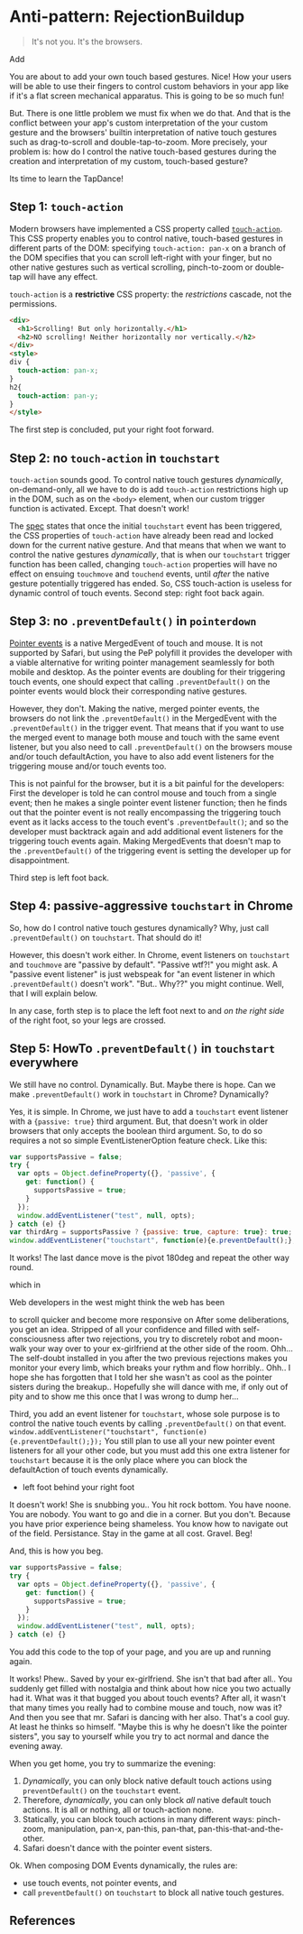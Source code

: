 # Anti-pattern: RejectionBuildup

> It's not you. It's the browsers.

Add

You are about to add your own touch based gestures. Nice! How your users will be able to use their
fingers to control custom behaviors in your app like if it's a flat screen mechanical apparatus. 
This is going to be so much fun!

But. There is one little problem we must fix when we do that. And that is the conflict between
your app's custom interpretation of the your custom gesture and the browsers' builtin interpretation
of native touch gestures such as drag-to-scroll and double-tap-to-zoom.
More precisely, your problem is: 
how do I control the native touch-based gestures during 
the creation and interpretation of my custom, touch-based gesture?

Its time to learn the TapDance!

## Step 1: `touch-action`

Modern browsers have implemented a CSS property called 
[`touch-action`](https://developer.mozilla.org/en-US/docs/Web/CSS/touch-action).
This CSS property enables you to control native, touch-based gestures in different parts of the DOM:
specifying `touch-action: pan-x` on a branch of the DOM specifies that you can scroll left-right
with your finger, but no other native gestures such as vertical scrolling, pinch-to-zoom or double-tap
will have any effect.

`touch-action` is a **restrictive** CSS property: the *restrictions* cascade, not the permissions. 
```html
<div>
  <h1>Scrolling! But only horizontally.</h1>
  <h2>NO scrolling! Neither horizontally nor vertically.</h2>
</div>
<style>
div {
  touch-action: pan-x;
}
h2{
  touch-action: pan-y;
}
</style>
```

The first step is concluded, put your right foot forward.

## Step 2: no `touch-action` in `touchstart`

`touch-action` sounds good. To control native touch gestures *dynamically*, on-demand-only, 
all we have to do is add `touch-action` restrictions high up in the DOM, 
such as on the `<body>` element, when our custom trigger function is activated. 
Except. That doesn't work! 

<script async src="//jsfiddle.net/orstavik/nheLpx3y/29/embed/result,html/"></script>

The [spec]() states that once the initial `touchstart` event has been triggered, 
the CSS properties of `touch-action` have already been read and locked down for the current 
native gesture. And that means that when we want to control the native gestures *dynamically*,
that is when our `touchstart` trigger function has been called, 
changing `touch-action` properties will have no effect on ensuing `touchmove` and `touchend` events,
until *after* the native gesture potentially triggered has ended. 
So, CSS touch-action is useless for dynamic control of touch events.
Second step: right foot back again.

## Step 3: no `.preventDefault()` in `pointerdown`

[Pointer events](https://developer.mozilla.org/en-US/docs/Web/API/Pointer_events)
is a native MergedEvent of touch and mouse. It is not supported by Safari, but
using the PeP polyfill it provides the developer with a viable alternative for writing
pointer management seamlessly for both mobile and desktop.
As the pointer events are doubling for their triggering touch events, one should expect that
calling `.preventDefault()` on the pointer events would block their corresponding native gestures.

<script async src="//jsfiddle.net/orstavik/L0fr2nuh/5/embed/result,html/"></script>

However, they don't. Making the native, merged pointer events, the browsers do not link the
`.preventDefault()` in the MergedEvent with the `.preventDefault()` in the trigger event.
That means that if you want to use the merged event to manage both mouse and touch with the same
event listener, but you also need to call `.preventDefault()` on the browsers mouse and/or touch defaultAction,
you have to also add event listeners for the triggering mouse and/or touch events too.

This is not painful for the browser, but it is a bit painful for the developers:
First the developer is told he can control mouse and touch from a single event;
then he makes a single pointer event listener function;
then he finds out that the pointer event is not really encompassing the triggering touch event as it
lacks access to the touch event's `.preventDefault()`; and 
so the developer must backtrack again and add additional event listeners for the triggering touch 
events again.
Making MergedEvents that doesn't map to the `.preventDefault()` of the triggering event is
setting the developer up for disappointment.

Third step is left foot back.

## Step 4: passive-aggressive `touchstart` in Chrome

So, how do I control native touch gestures dynamically?
Why, just call `.preventDefault()` on `touchstart`. That should do it!

<script async src="//jsfiddle.net/orstavik/46vhLstn/3/embed/result,html/"></script>

However, this doesn't work either. In Chrome, event listeners on `touchstart` and 
`touchmove` are "passive by default". "Passive wtf?!" you might ask. 
A "passive event listener" is just webspeak for "an event listener in which `.preventDefault()` 
doesn't work". "But.. Why??" you might continue. Well, that I will explain below.

In any case, forth step is to place the left foot next to and *on the right side* of the right foot, 
so your legs are crossed.

## Step 5: HowTo `.preventDefault()` in `touchstart` everywhere

We still have no control. Dynamically. But. Maybe there is hope. Can we make `.preventDefault()` 
work in `touchstart` in Chrome? Dynamically?

Yes, it is simple. In Chrome, we just have to add a `touchstart` event listener with 
a `{passive: true}` third argument. But, that doesn't work in older browsers that only accepts the
boolean third argument. So, to do so requires a not so simple EventListenerOption feature check.
Like this:

```javascript
var supportsPassive = false;
try {
  var opts = Object.defineProperty({}, 'passive', {
    get: function() {
      supportsPassive = true;
    }
  });
  window.addEventListener("test", null, opts);
} catch (e) {}
var thirdArg = supportsPassive ? {passive: true, capture: true}: true;
window.addEventListener("touchstart", function(e){e.preventDefault();}, thirdArg);
```
It works! The last dance move is the pivot 180deg and repeat the other way round.

which in 

Web developers in the west might think the web has been 

to scroll quicker and become more
responsive on 
After some deliberations, you get an idea. 
Stripped of all your confidence and filled with self-consciousness after two rejections, 
you try to discretely robot and moon-walk your way over to your ex-girlfriend at the other side 
of the room. Ohh... The self-doubt installed in you after the two previous rejections makes you
monitor your every limb, which breaks your rythm and flow horribly.. Ohh.. I hope she has forgotten 
that I told her she wasn't as cool as the pointer sisters during the breakup.. 
Hopefully she will dance with me, if only out of pity and to show me this once that I was wrong to 
dump her...

Third, you add an event listener for `touchstart`, whose sole purpose is to control the native touch
events by calling `.preventDefault()` on that event. 
`window.addEventListener("touchstart", function(e){e.preventDefault();});`
You still plan to use all your new pointer event listeners for all your other code, but 
you must add this one extra listener for `touchstart` because it is the only place where you can 
block the defaultAction of touch events dynamically.

<script async src="//jsfiddle.net/orstavik/46vhLstn/3/embed/result,html/"></script>

 - left foot behind your right foot

It doesn't work! She is snubbing you.. You hit rock bottom. You have noone. You are nobody.
You want to go and die in a corner.
But you don't. Because you have prior experience being shameless. You know how to navigate out of the
field. Persistance. Stay in the game at all cost. Gravel. Beg!

And, this is how you beg.
```javascript
var supportsPassive = false;
try {
  var opts = Object.defineProperty({}, 'passive', {
    get: function() {
      supportsPassive = true;
    }
  });
  window.addEventListener("test", null, opts);
} catch (e) {}
```
You add this code to the top of your page, and you are up and running again.



It works! Phew.. Saved by your ex-girlfriend. She isn't that bad after all.. 
You suddenly get filled with nostalgia and think about how nice you two actually had it.
What was it that bugged you about touch events? After all, it wasn't that many times you really
had to combine mouse and touch, now was it? 
And then you see that mr. Safari is dancing with her also. That's a cool guy. At least he thinks so
himself. "Maybe this is why he doesn't like the pointer sisters", you say to yourself 
while you try to act normal and dance the evening away. 
                                                             
When you get home, you try to summarize the evening:
1. *Dynamically*, you can only block native default touch actions using `preventDefault()` on
   the `touchstart` event. 
2. Therefore, *dynamically*, you can only block *all* native default touch actions. 
   It is all or nothing, all or touch-action none. 
3. Statically, you can block touch actions in many different ways:
   pinch-zoom, manipulation, pan-x, pan-this, pan-that, pan-this-that-and-the-other.
4. Safari doesn't dance with the pointer event sisters.

Ok. When composing DOM Events dynamically, the rules are:
 * use touch events, not pointer events, and
 * call `preventDefault()` on `touchstart` to block all native touch gestures.

## References